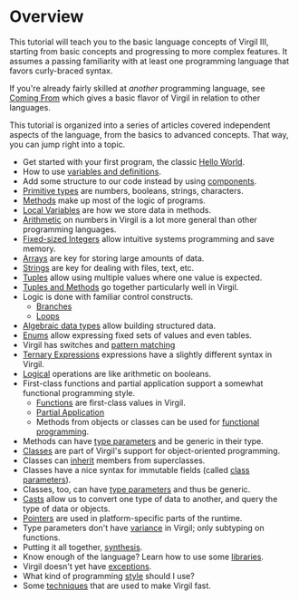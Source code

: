 # Overview

This tutorial will teach you to the basic language concepts of Virgil III, starting from basic concepts and progressing to more complex features.
It assumes a passing familiarity with at least one programming language that favors curly-braced syntax.

If you're already fairly skilled at *another* programming language, see [Coming From](ComingFrom.md) which gives a basic flavor of Virgil in relation to other languages.

This tutorial is organized into a series of articles covered independent aspects of the language, from the basics to advanced concepts.
That way, you can jump right into a topic.

* Get started with your first program, the classic [Hello World](HelloWorld.md).
* How to use [variables and definitions](Variables.md).
* Add some structure to our code instead by using [components](Components.md).
* [Primitive types](Primitives.md) are numbers, booleans, strings, characters.
* [Methods](Methods.md) make up most of the logic of programs.
* [Local Variables](Locals.md) are how we store data in methods.
* [Arithmetic](Arith.md) on numbers in Virgil is a lot more general than other programming languages.
* [Fixed-sized Integers](FixedSizeIntegers.md) allow intuitive systems programming and save memory.
* [Arrays](Arrays.md) are key for storing large amounts of data.
* [Strings](Strings.md) are key for dealing with files, text, etc.
* [Tuples](Tuples.md) allow using multiple values where one value is expected.
* [Tuples and Methods](TuplesAndMethods.md) go together particularly well in Virgil.
* Logic is done with familiar control constructs.
  * [Branches](Branches.md)
  * [Loops](Loops.md)
* [Algebraic data types](ADTs.md) allow building structured data.
* [Enums](Enums.md) allow expressing fixed sets of values and even tables.
* Virgil has switches and [pattern matching](Matches.md)
* [Ternary Expressions](Ternary.md) expressions have a slightly different syntax in Virgil.
* [Logical](Logical.md) operations are like arithmetic on booleans.
* First-class functions and partial application support a somewhat functional programming style.
  * [Functions](Functions.md) are first-class values in Virgil.
  * [Partial Application](PartialApp.md)
  * Methods from objects or classes can be used for [functional programming](ClassesAndFunctions.md).
* Methods can have [type parameters](Typeparams.md) and be generic in their type.
* [Classes](Classes.md) are part of Virgil's support for object-oriented programming.
* Classes can [inherit](Inheritance.md) members from superclasses.
* Classes have a nice syntax for immutable fields (called [class parameters](ClassParameters.md)).
* Classes, too, can have [type parameters](ClassTypeParams.md) and thus be generic.
* [Casts](Casts.md) allow us to convert one type of data to another, and query the type of data or objects.
* [Pointers](Pointers.md) are used in platform-specific parts of the runtime.
* Type parameters don't have [variance](Variance.md) in Virgil; only subtyping on functions.
* Putting it all together, [synthesis](Synthesis.md).
* Know enough of the language? Learn how to use some [libraries](LibUtil.md).
* Virgil doesn't yet have [exceptions](Exceptions.md).
* What kind of programming [style](Style.md) should I use?
* Some [techniques](ImplNotes.md) that are used to make Virgil fast.
